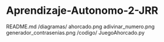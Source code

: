 # Aprendizaje-Autonomo-2-JRR
README.md
/diagramas/
  ahorcado.png
  adivinar_numero.png
  generador_contrasenias.png
/codigo/
  JuegoAhorcado.py
